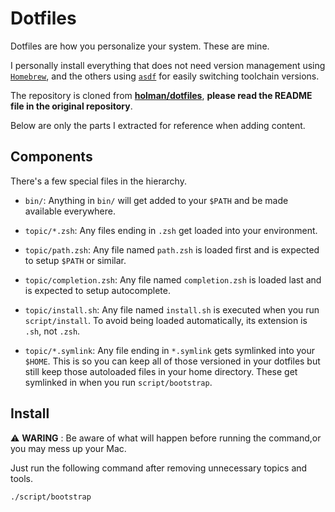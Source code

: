# Dotfiles

Dotfiles are how you personalize your system. These are mine.

I personally install everything that does not need version management using [`Homebrew`](https://brew.sh), and the others using [`asdf`](https://github.com/asdf-vm/asdf) for easily switching toolchain versions.

The repository is cloned from [**holman/dotfiles**](https://github.com/holman/dotfiles), **please read the README file in the original repository**.

Below are only the parts I extracted for reference when adding content.


## Components

There's a few special files in the hierarchy.

- `bin/`: Anything in `bin/` will get added to your `$PATH` and be made available everywhere.

- `topic/*.zsh`: Any files ending in `.zsh` get loaded into your environment.

- `topic/path.zsh`: Any file named `path.zsh` is loaded first and is expected to setup `$PATH` or similar.

- `topic/completion.zsh`: Any file named `completion.zsh` is loaded last and is expected to setup autocomplete.

- `topic/install.sh`: Any file named `install.sh` is executed when you run `script/install`. To avoid being loaded automatically, its extension is `.sh`, not `.zsh`.

- `topic/*.symlink`: Any file ending in `*.symlink` gets symlinked into your` $HOME`. This is so you can keep all of those versioned in your dotfiles but still keep those autoloaded files in your home directory. These get symlinked in when you run `script/bootstrap`.


## Install

⚠️ **WARING** : Be aware of what will happen before running the command,or you may mess up your Mac.

Just run the following command after removing unnecessary topics and tools.

```shell
./script/bootstrap
```
